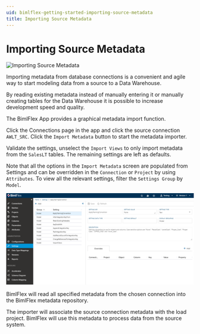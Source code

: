 ```yaml
---
uid: bimlflex-getting-started-importing-source-metadata
title: Importing Source Metadata
---
```

# Importing Source Metadata

![Importing Source Metadata](https://www.youtube.com/watch?v=ClMJcZPdSks?rel=0&autoplay=0 "Importing Source Metadata")

Importing metadata from database connections is a convenient and agile way to start modeling data from a source to a Data Warehouse.

By reading existing metadata instead of manually entering it or manually creating tables for the Data Warehouse it is possible to increase development speed and quality.

The BimlFlex App provides a graphical metadata import function.

Click the Connections page in the app and click the source connection `AWLT_SRC`. Click the `Import Metadata` button to start the metadata importer.

Validate the settings, unselect the `Import Views` to only import metadata from the `SalesLT` tables. The remaining settings are left as defaults.

Note that all the options in the `Import Metadata` screen are populated from Settings and can be overridden in the `Connection` or `Project` by using `Attributes`. To view all the relevant settings, filter the `Settings Group` by `Model`.

![BimlStudio - Set Project Target Architecture](images/bimlflex-app-import-metadata-settings.png)

BimlFlex will read all specified metadata from the chosen connection into the BimlFlex metadata repository.

The importer will associate the source connection metadata with the load project. BimlFlex will use this metadata to process data from the source system.

[](xref:bimlflex-getting-started-accelerating-the-raw-data-vault-layer)
